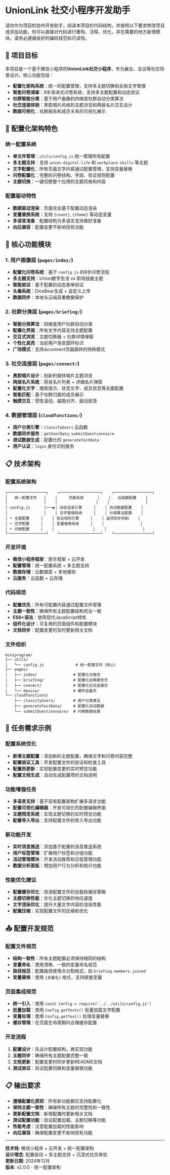 # UnionLink 社交小程序开发助手

请你作为项目的协作开发助手，阅读本项目的代码结构，并按照以下要求修改项目或添加功能。你可以直接对代码进行重构、注释、优化，并在需要的地方新增模块。请务必遵循良好的编码规范和可读性。

## 🧩 项目目标

本项目是一个基于微信小程序的**UnionLink社交小程序**，专为展会、会议等社交场景设计。核心功能包括：

- **配置化架构系统**：统一的配置管理，支持多主题切换和全局文字管理
- **智能问卷调查**：8步渐进式问卷系统，支持多主题配置和动态验证
- **社群智能分类**：基于用户画像的四维度社群自动分类算法
- **社交连接体验**：黑胶唱片风格的主题浏览和两层名片交互设计
- **数据可视化**：社群报告和成员关系的可视化展示

## 🎨 配置化架构特色

### 统一配置系统
- **单文件管理**：`utils/config.js` 统一管理所有配置
- **多主题支持**：支持 `union-digital-life` 和 `workplace-skills` 等主题
- **文字配置化**：所有页面文字内容通过配置管理，支持变量替换
- **问卷配置化**：完整的问卷结构、字段、验证规则配置
- **主题切换**：一键切换整个应用的主题风格和内容

### 配置驱动特性
- **数据驱动渲染**：页面完全基于配置动态渲染
- **变量替换系统**：支持 `{count}`, `{theme}` 等动态变量
- **多语言准备**：配置结构为多语言支持做好准备
- **向后兼容**：配置变更不影响现有功能

## 🔧 核心功能模块

### 1. 用户画像层 (`pages/index/`)
- **配置化问卷系统**：基于 `config.js` 的8步问卷流程
- **多主题支持**：Union数字生活 vs 职场技能主题
- **智能验证**：基于配置的动态表单验证
- **头像系统**：DiceBear生成 + 自定义上传
- **数据同步**：本地与云端双重数据保护

### 2. 社群分类层 (`pages/briefing/`)
- **智能分类算法**：四维度用户社群自动分类
- **配置化界面**：所有文字内容支持主题配置
- **交互式浏览**：主题切换器 + 社群详情弹窗
- **个性化高亮**：当前用户渐变圆环标识
- **广场模式**：支持从connect页面跳转的特殊模式

### 3. 社交连接层 (`pages/connect/`)
- **黑胶唱片设计**：创新的旋转唱片主题浏览
- **两层名片系统**：简易名片列表 + 详细名片弹窗
- **配置化文字**：搜索提示、状态文字、成员信息等全面配置
- **智能匹配**：基于社群归属的成员展示
- **触摸交互**：惯性滚动、磁吸对齐、振动反馈

### 4. 数据管理层 (`cloudfunctions/`)
- **用户分类引擎**：`classifyUsers` 云函数
- **数据同步服务**：`getUserData`, `submitQuestionnaire`
- **测试数据生成**：配置化的 `generateTestData`
- **用户认证**：`login` 身份识别服务

## 📋 技术架构

### 配置系统架构
```
┌─────────────────┐    ┌──────────────────┐    ┌─────────────────┐
│   统一配置文件   │    │     页面系统      │    │   云函数配置    │
│                │    │                 │    │                │
│ config.js      │───▶│ 动态渲染引擎     │    │ 测试数据配置    │
│                │    │ 文字管理系统     │    │ 分类算法配置    │
│ • 主题配置     │    │ 验证规则引擎     │    │ 选项同步机制    │
│ • 文字配置     │    │ 变量替换系统     │    │                │
│ • 问卷配置     │    │                 │    │                │
└─────────────────┘    └──────────────────┘    └─────────────────┘
```

### 开发环境
- **微信小程序框架**：原生框架 + 云开发
- **配置管理**：统一配置系统 + 多主题支持
- **数据存储**：云数据库 + 本地缓存
- **云服务**：云函数 + 云存储

### 代码规范
- **配置优先**：所有可配置内容通过配置文件管理
- **主题一致性**：确保所有主题配置结构完全一致
- **ES6+语法**：使用现代JavaScript特性
- **组件化设计**：可复用的页面组件和配置模块
- **文档同步**：配置变更时及时更新相关文档

### 文件组织
```
miniprogram/
├── utils/
│   └── config.js              # 统一配置文件（核心）
├── pages/
│   ├── index/                # 配置化问卷页
│   ├── briefing/             # 配置化社群报告页
│   ├── connect/              # 配置化社交连接页
│   └── device/               # 硬件设备页
└── cloudfunctions/
    ├── classifyUsers/        # 用户分类算法
    ├── generateTestData/     # 配置化测试数据
    └── submitQuestionnaire/  # 问卷数据处理
```

## 🎯 任务需求示例

### 配置系统优化
- **新增主题配置**：添加新的主题配置，确保文字和问卷内容完整
- **配置验证工具**：开发配置文件的验证和检查工具
- **配置热更新**：实现配置变更的实时预览功能
- **配置文档生成**：自动生成配置项的文档说明

### 功能增强任务
- **多语言支持**：基于现有配置架构扩展多语言功能
- **配置可视化编辑器**：开发可视化的配置编辑界面
- **主题预览系统**：实现主题切换的实时预览功能
- **配置导入导出**：支持配置文件的导入导出功能

### 新功能开发
- **实时消息推送**：添加基于配置的消息推送系统
- **用户标签管理**：扩展用户标签和分组功能
- **活动管理模块**：开发活动推荐和日程管理功能
- **数据分析面板**：增加用户行为分析和统计功能

### 性能优化建议
- **配置缓存优化**：改进配置文件的加载和缓存策略
- **主题切换性能**：优化主题切换的响应速度
- **文字渲染优化**：提升大量文字内容的渲染性能
- **配置压缩**：实现配置文件的压缩和优化

## 📤 配置开发规范

### 配置文件规范
- **结构一致性**：所有主题配置必须保持相同的结构
- **变量命名**：使用清晰、一致的变量命名规范
- **路径规范**：配置路径使用点分割格式，如 `briefing.members.joined`
- **变量替换**：使用 `{变量名}` 格式，支持嵌套变量

### 页面集成规范
- **统一引入**：使用 `const Config = require('../../utils/config.js')`
- **批量加载**：使用 `Config.getTexts()` 批量加载文字配置
- **变量处理**：使用 `Config.getText()` 处理变量替换
- **缓存管理**：在页面生命周期内合理缓存配置

### 开发流程
1. **配置设计**：先设计配置结构，再实现功能
2. **主题同步**：确保所有主题配置完整一致
3. **文档更新**：配置变更时同步更新README文档
4. **测试验证**：验证配置切换和变量替换功能

## 📋 输出要求

- **遵循配置化原则**：所有新功能都应支持配置化
- **保持主题一致性**：确保所有主题的完整性和一致性
- **更新配置文档**：新增配置时更新相关文档
- **测试配置功能**：验证配置加载、主题切换等功能
- **性能考虑**：注意配置加载的性能影响
- **向后兼容**：确保配置变更不影响现有功能

---

**技术栈**: 微信小程序 + 云开发 + 统一配置架构  
**设计理念**: 配置驱动 + 多主题支持 + 沉浸式社交体验  
**更新日期**: 2024年12月  
**版本**: v2.0.0 - 统一配置架构